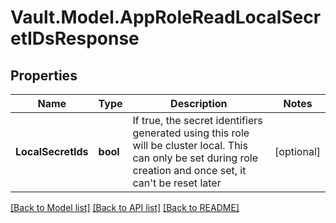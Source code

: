 # Vault.Model.AppRoleReadLocalSecretIDsResponse

## Properties

Name | Type | Description | Notes
------------ | ------------- | ------------- | -------------
**LocalSecretIds** | **bool** | If true, the secret identifiers generated using this role will be cluster local. This can only be set during role creation and once set, it can&#39;t be reset later | [optional] 

[[Back to Model list]](../README.md#documentation-for-models) [[Back to API list]](../README.md#documentation-for-api-endpoints) [[Back to README]](../README.md)

